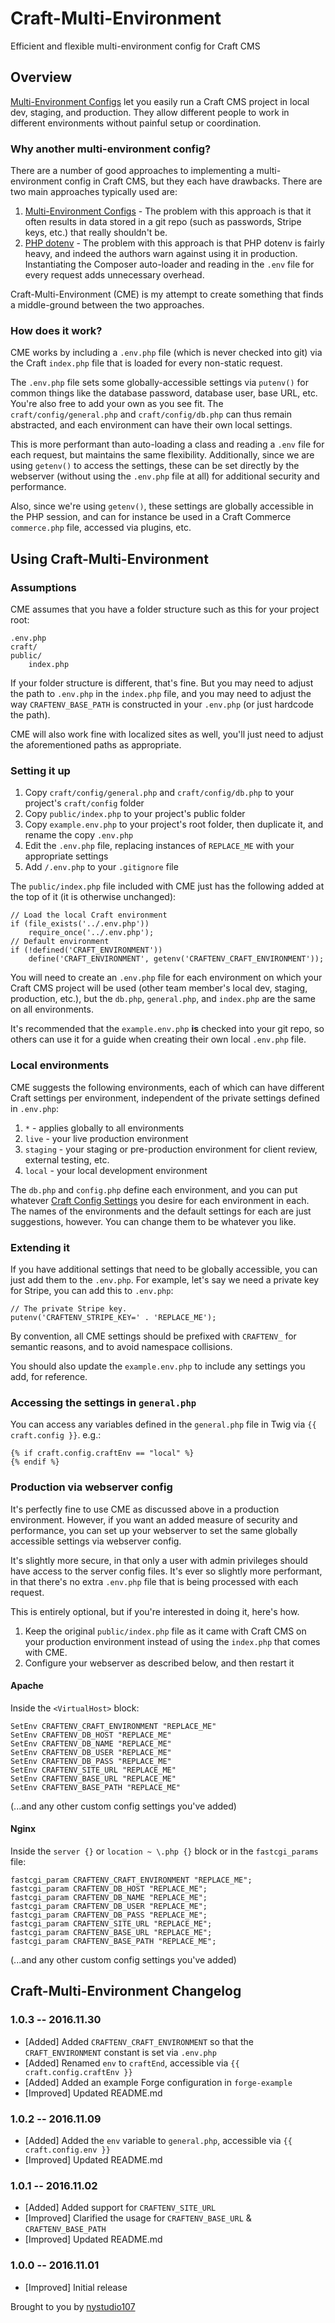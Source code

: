 # Craft-Multi-Environment

Efficient and flexible multi-environment config for Craft CMS

## Overview

[Multi-Environment Configs](https://craftcms.com/docs/multi-environment-configs) let you easily run a Craft CMS project in local dev, staging, and production.  They allow different people to work in different environments without painful setup or coordination.

### Why another multi-environment config?

There are a number of good approaches to implementing a multi-environment config in Craft CMS, but they each have drawbacks.  There are two main approaches typically used are:

1. [Multi-Environment Configs](https://craftcms.com/docs/multi-environment-configs) - The problem with this approach is that it often results in data stored in a git repo (such as passwords, Stripe keys, etc.) that really shouldn't be.
2. [PHP dotenv](https://github.com/vlucas/phpdotenv) - The problem with this approach is that PHP dotenv is fairly heavy, and indeed the authors warn against using it in production.  Instantiating the Composer auto-loader and reading in the `.env` file for every request adds unnecessary overhead.

Craft-Multi-Environment (CME) is my attempt to create something that finds a middle-ground between the two approaches.

### How does it work?

CME works by including a `.env.php` file (which is never checked into git) via the Craft `index.php` file that is loaded for every non-static request.

The `.env.php` file sets some globally-accessible settings via `putenv()` for common things like the database password, database user, base URL, etc.  You're also free to add your own as you see fit.  The `craft/config/general.php` and `craft/config/db.php` can thus remain abstracted, and each environment can have their own local settings.

This is more performant than auto-loading a class and reading a `.env` file for each request, but maintains the same flexibility.  Additionally, since we are using `getenv()` to access the settings, these can be set directly by the webserver (without using the `.env.php` file at all) for additional security and performance.

Also, since we're using `getenv()`, these settings are globally accessible in the PHP session, and can for instance be used in a Craft Commerce `commerce.php` file, accessed via plugins, etc.

## Using Craft-Multi-Environment

### Assumptions

CME assumes that you have a folder structure such as this for your project root:

    .env.php
    craft/
    public/
        index.php

If your folder structure is different, that's fine.  But you may need to adjust the path to `.env.php` in the `index.php` file, and you may need to adjust the way `CRAFTENV_BASE_PATH` is constructed in your `.env.php` (or just hardcode the path).

CME will also work fine with localized sites as well, you'll just need to adjust the aforementioned paths as appropriate.

### Setting it up

1. Copy `craft/config/general.php` and `craft/config/db.php` to your project's `craft/config` folder
2. Copy `public/index.php` to your project's public folder
3. Copy `example.env.php` to your project's root folder, then duplicate it, and rename the copy `.env.php`
4. Edit the `.env.php` file, replacing instances of `REPLACE_ME` with your appropriate settings
5. Add `/.env.php` to your `.gitignore` file

The `public/index.php` file included with CME just has the following added at the top of it (it is otherwise unchanged):

    // Load the local Craft environment
    if (file_exists('../.env.php'))
        require_once('../.env.php');
    // Default environment
    if (!defined('CRAFT_ENVIRONMENT'))
        define('CRAFT_ENVIRONMENT', getenv('CRAFTENV_CRAFT_ENVIRONMENT'));

You will need to create an `.env.php` file for each environment on which your Craft CMS project will be used (other team member's local dev, staging, production, etc.), but the `db.php`, `general.php`, and `index.php` are the same on all environments.

It's recommended that the `example.env.php` **is** checked into your git repo, so others can use it for a guide when creating their own local `.env.php` file.

### Local environments

CME suggests the following environments, each of which can have different Craft settings per environment, independent of the private settings defined in `.env.php`:

1. `*` - applies globally to all environments
2. `live` - your live production environment
3. `staging` - your staging or pre-production environment for client review, external testing, etc.
4. `local` - your local development environment

The `db.php` and `config.php` define each environment, and you can put whatever [Craft Config Settings](https://craftcms.com/docs/config-settings) you desire for each environment in each.  The names of the environments and the default settings for each are just suggestions, however.  You can change them to be whatever you like.

### Extending it

If you have additional settings that need to be globally accessible, you can just add them to the `.env.php`.  For example, let's say we need a private key for Stripe, you can add this to `.env.php`:

    // The private Stripe key.
    putenv('CRAFTENV_STRIPE_KEY=' . 'REPLACE_ME');

By convention, all CME settings should be prefixed with `CRAFTENV_` for semantic reasons, and to avoid namespace collisions.

You should also update the `example.env.php` to include any settings you add, for reference.

### Accessing the settings in `general.php`

You can access any variables defined in the `general.php` file in Twig via `{{ craft.config }}`.  e.g.:

    {% if craft.config.craftEnv == "local" %}
    {% endif %}

### Production via webserver config

It's perfectly fine to use CME as discussed above in a production environment.  However, if you want an added measure of security and performance, you can set up your webserver to set the same globally accessible settings via webserver config.

It's slightly more secure, in that only a user with admin privileges should have access to the server config files.  It's ever so slightly more performant, in that there's no extra `.env.php` file that is being processed with each request.

This is entirely optional, but if you're interested in doing it, here's how.

1. Keep the original `public/index.php` file as it came with Craft CMS on your production environment instead of using the `index.php` that comes with CME.
2. Configure your webserver as described below, and then restart it

#### Apache

Inside the `<VirtualHost>` block:

    SetEnv CRAFTENV_CRAFT_ENVIRONMENT "REPLACE_ME"
    SetEnv CRAFTENV_DB_HOST "REPLACE_ME"
    SetEnv CRAFTENV_DB_NAME "REPLACE_ME"
    SetEnv CRAFTENV_DB_USER "REPLACE_ME"
    SetEnv CRAFTENV_DB_PASS "REPLACE_ME"
    SetEnv CRAFTENV_SITE_URL "REPLACE_ME"
    SetEnv CRAFTENV_BASE_URL "REPLACE_ME"
    SetEnv CRAFTENV_BASE_PATH "REPLACE_ME"

(...and any other custom config settings you've added)

#### Nginx

Inside the `server {}` or `location ~ \.php {}` block or in the `fastcgi_params` file:

    fastcgi_param CRAFTENV_CRAFT_ENVIRONMENT "REPLACE_ME";
    fastcgi_param CRAFTENV_DB_HOST "REPLACE_ME";
    fastcgi_param CRAFTENV_DB_NAME "REPLACE_ME";
    fastcgi_param CRAFTENV_DB_USER "REPLACE_ME";
    fastcgi_param CRAFTENV_DB_PASS "REPLACE_ME";
    fastcgi_param CRAFTENV_SITE_URL "REPLACE_ME";
    fastcgi_param CRAFTENV_BASE_URL "REPLACE_ME";
    fastcgi_param CRAFTENV_BASE_PATH "REPLACE_ME";

(...and any other custom config settings you've added)

## Craft-Multi-Environment Changelog

### 1.0.3 -- 2016.11.30

* [Added] Added `CRAFTENV_CRAFT_ENVIRONMENT` so that the `CRAFT_ENVIRONMENT` constant is set via `.env.php`
* [Added] Renamed `env` to `craftEnd`, accessible via `{{ craft.config.craftEnv }}`
* [Added] Added an example Forge configuration in `forge-example`
* [Improved] Updated README.md

### 1.0.2 -- 2016.11.09

* [Added] Added the `env` variable to `general.php`, accessible via `{{ craft.config.env }}`
* [Improved] Updated README.md

### 1.0.1 -- 2016.11.02

* [Added] Added support for `CRAFTENV_SITE_URL`
* [Improved] Clarified the usage for `CRAFTENV_BASE_URL` & `CRAFTENV_BASE_PATH`
* [Improved] Updated README.md

### 1.0.0 -- 2016.11.01

* [Improved] Initial release

Brought to you by [nystudio107](https://nystudio107.com/)
